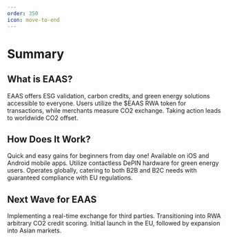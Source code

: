 ```yaml
---
order: 350
icon: move-to-end
---
```


# Summary

## What is EAAS?

EAAS offers ESG validation, carbon credits, and green energy solutions accessible to everyone.
Users utilize the $EAAS RWA token for transactions, while merchants measure CO2 exchange.
Taking action leads to worldwide CO2 offset.

## How Does It Work?

Quick and easy gains for beginners from day one! Available on iOS and Android mobile apps.
Utilize contactless DePIN hardware for green energy users.
Operates globally, catering to both B2B and B2C needs with guaranteed compliance with EU regulations.

## Next Wave for EAAS

Implementing a real-time exchange for third parties.
Transitioning into RWA arbitrary CO2 credit scoring.
Initial launch in the EU, followed by expansion into Asian markets.
